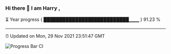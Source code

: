 ### Hi there 👋 I am Harry , 

⏳ Year progress { ███████████████████████████▁▁▁ } 91.23 %

---

⏰ Updated on Mon, 29 Nov 2021 23:51:47 GMT

![Progress Bar CI](https://github.com/duykhang68/duykhang68/workflows/Progress%20Bar%20CI/badge.svg)
